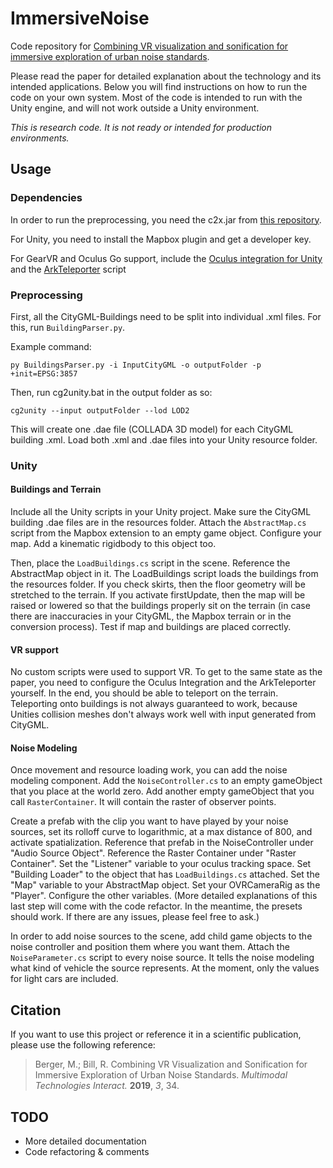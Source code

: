 # ImmersiveNoise

Code repository for [Combining VR visualization and sonification for immersive exploration of urban noise standards](https://www.mdpi.com/2414-4088/3/2/34).

Please read the paper for detailed explanation about the technology and its intended applications. Below you will find instructions on how to run the code on your own system. Most of the code is intended to run with the Unity engine, and will not work outside a Unity environment.

_This is research code. It is not ready or intended for production environments._

## Usage
### Dependencies

In order to run the preprocessing, you need the c2x.jar from [this repository](https://github.com/900k/CityGML2X/tree/master/CityGML2X_CLI).

For Unity, you need to install the Mapbox plugin and get a developer key.

For GearVR and Oculus Go support, include the [Oculus integration for Unity](https://assetstore.unity.com/packages/tools/integration/oculus-integration-82022) and the [ArkTeleporter](https://developer.oculus.com/blog/teleport-curves-with-the-gear-vr-controller/) script

### Preprocessing

First, all the CityGML-Buildings need to be split into individual .xml files. For this, run `BuildingParser.py`. 

Example command:

```
py BuildingsParser.py -i InputCityGML -o outputFolder -p +init=EPSG:3857
```

Then, run cg2unity.bat in the output folder as so:

```
cg2unity --input outputFolder --lod LOD2
```

This will create one .dae file (COLLADA 3D model) for each CityGML building .xml. Load both .xml and .dae files into your Unity resource folder.

### Unity

#### Buildings and Terrain
Include all the Unity scripts in your Unity project. Make sure the CityGML building .dae files are in the resources folder. Attach the `AbstractMap.cs` script from the Mapbox extension to an empty game object. Configure your map. Add a kinematic rigidbody to this object too.

Then, place the `LoadBuildings.cs` script in the scene. Reference the AbstractMap object in it. The LoadBuildings script loads the buildings from the resources folder. If you check skirts, then the floor geometry will be stretched to the terrain. If you activate firstUpdate, then the map will be raised or lowered so that the buildings properly sit on the terrain (in case there are inaccuracies in your CityGML, the Mapbox terrain or in the conversion process). Test if map and buildings are placed correctly.

#### VR support

No custom scripts were used to support VR. To get to the same state as the paper, you need to configure the Oculus Integration and the ArkTeleporter yourself. In the end, you should be able to teleport on the terrain. Teleporting onto buildings is not always guaranteed to work, because Unities collision meshes don't always work well with input generated from CityGML.

#### Noise Modeling

Once movement and resource loading work, you can add the noise modeling component. Add the `NoiseController.cs` to an empty gameObject that you place at the world zero. Add another empty gameObject that you call `RasterContainer`. It will contain the raster of observer points. 

Create a prefab with the clip you want to have played by your noise sources, set its rolloff curve to logarithmic, at a max distance of 800, and activate spatialization. Reference that prefab in the NoiseController under "Audio Source Object". Reference the Raster Container under "Raster Container". Set the "Listener" variable to your oculus tracking space. Set "Building Loader" to the object that has `LoadBuildings.cs` attached. Set the "Map" variable to your AbstractMap object. Set your OVRCameraRig as the "Player". Configure the other variables. (More detailed explanations of this last step will come with the code refactor. In the meantime, the presets should work. If there are any issues, please feel free to ask.)

In order to add noise sources to the scene, add child game objects to the noise controller and position them where you want them. Attach the `NoiseParameter.cs` script to every noise source. It tells the noise modeling what kind of vehicle the source represents. At the moment, only the values for light cars are included.


## Citation
If you want to use this project or reference it in a scientific publication, please use the following reference:


>Berger, M.; Bill, R. Combining VR Visualization and Sonification for Immersive Exploration of Urban Noise Standards. _Multimodal Technologies Interact._  **2019**, _3_, 34.


## TODO

- More detailed documentation
- Code refactoring & comments

